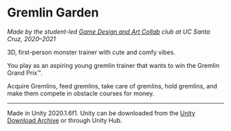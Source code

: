 # Gremlin Garden

*Made by the student-led [Game Design and Art Collab](http://gdacollab.com) club at UC Santa Cruz, 2020–2021*

3D, first-person monster trainer with cute and comfy vibes.

You play as an aspiring young gremlin trainer that wants to win the Gremlin Grand Prix™.

Acquire Gremlins, feed gremlins, take care of gremlins, hold gremlins,  and make them compete in obstacle courses for money.

---

Made in Unity 2020.1.6f1. Unity can be downloaded from the [Unity Download Archive](https://unity3d.com/get-unity/download/archive) or through Unity Hub.
